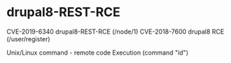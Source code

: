 # drupal8-REST-RCE
CVE-2019-6340 drupal8-REST-RCE (/node/1)
CVE-2018-7600 drupal8 RCE (/user/register)

Unix/Linux command - remote code Execution (command "id")

